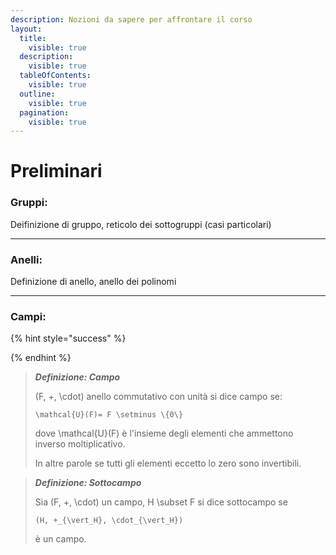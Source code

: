 ```yaml
---
description: Nozioni da sapere per affrontare il corso
layout:
  title:
    visible: true
  description:
    visible: true
  tableOfContents:
    visible: true
  outline:
    visible: true
  pagination:
    visible: true
---
```


# Preliminari

### Gruppi:

Deifinizione di gruppo, reticolo dei sottogruppi (casi particolari)

***

### Anelli:

Definizione di anello, anello dei polinomi

***

### Campi:



{% hint style="success" %}

{% endhint %}

> _**Definizione:         Campo**_
>
> (F, +, \cdot) anello commutativo con unità si dice campo se:
>
> ```
> \mathcal{U}(F)= F \setminus \{0\}
> ```
>
> dove \mathcal{U}(F) è l'insieme degli elementi che ammettono inverso moltiplicativo.
>
> In altre parole se tutti gli elementi eccetto lo zero sono invertibili.

> _**Definizione:         Sottocampo**_
>
> Sia (F, +, \cdot) un campo, H \subset F si dice sottocampo se
>
> ```
> (H, +_{\vert_H}, \cdot_{\vert_H})
> ```
>
> è un campo.



